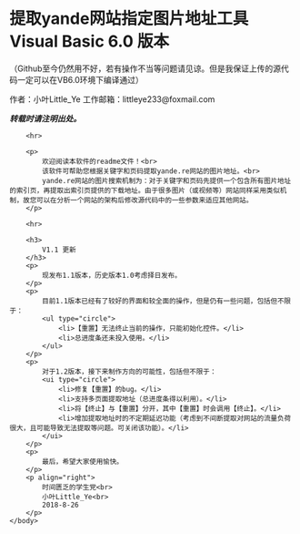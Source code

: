 # 提取yande网站指定图片地址工具 Visual Basic 6.0 版本
<html>
	<body>
		<p>
			（Github至今仍然用不好，若有操作不当等问题请见谅。但是我保证上传的源代码一定可以在VB6.0环境下编译通过）
		</p>
		<p>
			作者：小叶Little_Ye
			工作邮箱：littleye233@foxmail.com
		</p>
		<p>
			<b><i>
				转载时请注明出处。
			</i></b>
		</p>

		<hr>

		<p>
			欢迎阅读本软件的readme文件！<br>
			该软件可帮助您根据关键字和页码提取yande.re网站的图片地址。<br>
			yande.re网站的图片搜索机制为：对于关键字和页码先提供一个包含所有图片地址的索引页，再提取出索引页提供的下载地址。由于很多图片（或视频等）网站同样采用类似机制，故您可以在分析一个网站的架构后修改源代码中的一些参数来适应其他网站。
		</p>

		<hr>

		<h3>
			V1.1 更新
		</h3>
		<p>
			现发布1.1版本，历史版本1.0考虑择日发布。
		</p>
		<p>
			目前1.1版本已经有了较好的界面和较全面的操作，但是仍有一些问题，包括但不限于：
			<ul type="circle">
				<li>【重置】无法终止当前的操作，只能初始化控件。</li>
				<li>总进度条还未投入使用。</li>
			</ul>
		</p>
		<p>
			对于1.2版本，接下来制作方向的可能性，包括但不限于：
			<ui type="circle">
				<li>修复【重置】的bug。</li>
				<li>支持多页面提取地址（总进度条得以利用）。</li>
				<li>将【终止】与【重置】分开，其中【重置】时会调用【终止】。</li>
				<li>增加提取地址时的不定期延迟功能（考虑到不间断提取对网站的流量负荷很大，且可能导致无法提取等问题。可关闭该功能）。</li>
			</ui>
		</p>
		<p>
			最后，希望大家使用愉快。
		</p>
		<p align="right">
			时间匮乏的学生党<br>
			小叶Little_Ye<br>
			2018-8-26
		</p>
	</body>
</html>
